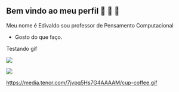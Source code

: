 ## Bem vindo ao meu perfil 💛 🚙  👋

Meu nome é Edivaldo sou professor de Pensamento Computacional

- Gosto do que faço.


Testando gif

![](https://media.tenor.com/7jvpq5Hs7G4AAAAM/cup-coffee.gif)



![](https://media.tenor.com/7jvpq5Hs7G4AAAAM/cup-coffee.gif)

  https://media.tenor.com/7jvpq5Hs7G4AAAAM/cup-coffee.gif
